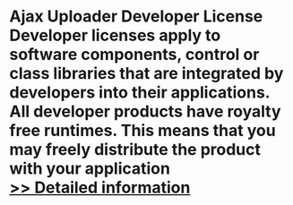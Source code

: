 # Ajax Uploader Developer License<br />Developer licenses apply to software components, control or class libraries that are integrated by developers into their applications. All developer products have royalty free runtimes. This means that you may freely distribute the product with your application<br />[>> Detailed information](https://secure.shareit.com/shareit/product.html?productid=300236939&affiliateid=200057808)